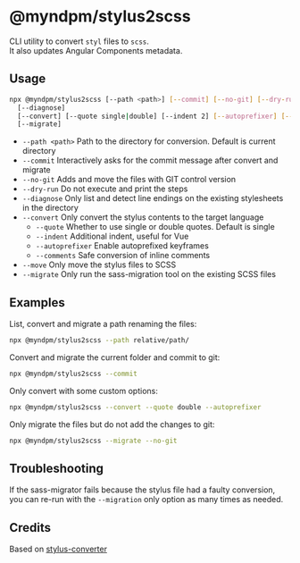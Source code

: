 # @myndpm/stylus2scss

CLI utility to convert `styl` files to `scss`.  
It also updates Angular Components metadata.

## Usage

```bash
npx @myndpm/stylus2scss [--path <path>] [--commit] [--no-git] [--dry-run]
  [--diagnose]
  [--convert] [--quote single|double] [--indent 2] [--autoprefixer] [--sign-comments]
  [--migrate]
```

- `--path <path>` Path to the directory for conversion. Default is current directory
- `--commit` Interactively asks for the commit message after convert and migrate
- `--no-git` Adds and move the files with GIT control version
- `--dry-run` Do not execute and print the steps
- `--diagnose` Only list and detect line endings on the existing stylesheets in the directory
- `--convert` Only convert the stylus contents to the target language
  - `--quote` Whether to use single or double quotes. Default is single
  - `--indent` Additional indent, useful for Vue
  - `--autoprefixer` Enable autoprefixed keyframes
  - `--comments` Safe conversion of inline comments
- `--move` Only move the stylus files to SCSS
- `--migrate` Only run the sass-migration tool on the existing SCSS files

## Examples

List, convert and migrate a path renaming the files:

```bash
npx @myndpm/stylus2scss --path relative/path/
```

Convert and migrate the current folder and commit to git:

```bash
npx @myndpm/stylus2scss --commit
```

Only convert with some custom options:

```bash
npx @myndpm/stylus2scss --convert --quote double --autoprefixer
```

Only migrate the files but do not add the changes to git:

```bash
npx @myndpm/stylus2scss --migrate --no-git
```

## Troubleshooting

If the sass-migrator fails because the stylus file had a faulty conversion,
you can re-run with the `--migration` only option as many times as needed.

## Credits

Based on [stylus-converter](https://github.com/txs1992/stylus-converter)
